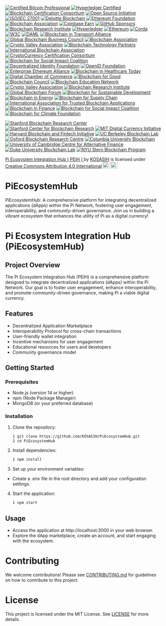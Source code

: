 [![Certified Bitcoin Professional](https://img.shields.io/badge/Bitcoin%20Foundation-Certified%20Bitcoin%20Professional-FBC02D?style=for-the-badge)](https://bitcoinassociation.net/)
[![Hyperledger Certified](https://img.shields.io/badge/Hyperledger-Certified%20Project-00BFFF?style=for-the-badge)](https://www.hyperledger.org/)
[![Blockchain Certification Consortium](https://img.shields.io/badge/Blockchain%20Certification%20Consortium-Certified%20Project-FF5733?style=for-the-badge)](https://www.blockchaincertification.org/)
[![Open Source Initiative](https://img.shields.io/badge/Open%20Source%20Initiative-Approved%20License-4CAF50?style=for-the-badge)](https://opensource.org/)
[![ISO/IEC 27001](https://img.shields.io/badge/ISO%20Certification-ISO%2FIEC%2027001-FF9800?style=for-the-badge)](https://www.iso.org/isoiec-27001-information-security.html)
[![Deloitte Blockchain](https://img.shields.io/badge/Deloitte-Blockchain%20Certified-9C27B0?style=for-the-badge)](https://www2.deloitte.com/global/en/pages/consulting/solutions/blockchain.html)
[![Ethereum Foundation](https://img.shields.io/badge/Ethereum%20Foundation-Recognized%20Project-3C3C3D?style=for-the-badge)](https://ethereum.org/en/foundation/)
[![Blockchain Association](https://img.shields.io/badge/Blockchain%20Association-Member-2196F3?style=for-the-badge)](https://www.blockchainassociation.org/)
[![Coinbase Earn](https://img.shields.io/badge/Coinbase%20Earn-Listed%20Project-FFB300?style=for-the-badge)](https://www.coinbase.com/earn)
[![GitHub Sponsors](https://img.shields.io/badge/GitHub%20Sponsors-Sponsored%20Project-FF4081?style=for-the-badge)](https://github.com/sponsors)
[![Blockchain Research Institute](https://img.shields.io/badge/Blockchain%20Research%20Institute-Partner-4CAF50?style=for-the-badge)](https://www.blockchainresearchinstitute.org/)
[![Hyperledger](https://img.shields.io/badge/Hyperledger-Project-00BFFF?style=for-the-badge)](https://www.hyperledger.org/)
[![Ethereum](https://img.shields.io/badge/Ethereum-Community%20Project-3C3C3D?style=for-the-badge)](https://ethereum.org/en/community/)
[![Corda](https://img.shields.io/badge/Corda-Open%20Source%20Project-FF9800?style=for-the-badge)](https://www.corda.net/)
[![W3C](https://img.shields.io/badge/W3C-Blockchain%20Community-FF5733?style=for-the-badge)](https://www.w3.org/community/blockchain/)
[![DAML](https://img.shields.io/badge/DAML-Open%20Source%20Project-9C27B0?style=for-the-badge)](https://daml.com/)
[![Blockchain in Transport Alliance](https://img.shields.io/badge/Blockchain%20in%20Transport%20Alliance-Member-2196F3?style=for-the-badge)](https://www.bita.studio/)
[![Global Blockchain Business Council](https://img.shields.io/badge/Global%20Blockchain%20Business%20Council-Member-FFB300?style=for-the-badge)](https://gbbcouncil.org/)
[![Blockchain Association](https://img.shields.io/badge/Blockchain%20Association-Member-FF4081?style=for-the-badge)](https://www.blockchainassociation.org/)
[![Crypto Valley Association](https://img.shields.io/badge/Crypto%20Valley%20Association-Member-4CAF50?style=for-the-badge)](https://cryptovalley.swiss/)
[![Blockchain Technology Partners](https://img.shields.io/badge/Blockchain%20Technology%20Partners-Partner-FF9800?style=for-the-badge)](https://blockchaintechnologypartners.com/)
[![International Blockchain Association](https://img.shields.io/badge/International%20Blockchain%20Association-Member-00BFFF?style=for-the-badge)](https://www.ibassociation.org/)
[![CryptoCurrency Certification Consortium](https://img.shields.io/badge/CryptoCurrency%20Certification%20Consortium-Certified-4CAF50?style=for-the-badge)](https://cryptoconsortium.org/)
[![Blockchain for Social Impact Coalition](https://img.shields.io/badge/Blockchain%20for%20Social%20Impact%20Coalition-Member-FF5733?style=for-the-badge)](https://www.blockchainforsocialimpact.com/)
[![Decentralized Identity Foundation](https://img.shields.io/badge/Decentralized%20Identity%20Foundation-Member-2196F3?style=for-the-badge)](https://identity.foundation/)
[![OpenID Foundation](https://img.shields.io/badge/OpenID%20Foundation-Member-9C27B0?style=for-the-badge)](https://openid.net/foundation/)
[![Enterprise Ethereum Alliance](https://img.shields.io/badge/Enterprise%20Ethereum%20Alliance-Member-3C3C3D?style=for-the-badge)](https://entethalliance.org/)
[![Blockchain in Healthcare Today](https://img.shields.io/badge/Blockchain%20in%20Healthcare%20Today-Publication-FF4081?style=for-the-badge)](https://blockchainhealthcaretoday.com/)
[![Digital Chamber of Commerce](https://img.shields.io/badge/Digital%20Chamber%20of%20Commerce-Member-FFB300?style=for-the-badge)](https://www.digitalchamber.org/)
[![Blockchain for Good](https://img.shields.io/badge/Blockchain%20for%20Good-Partner-4CAF50?style=for-the-badge)](https://blockchainforgood.org/)
[![Blockchain Council](https://img.shields.io/badge/Blockchain%20Council-Certified-FF9800?style=for-the-badge)](https://www.blockchain-council.org/)
[![Blockchain Education Network](https://img.shields.io/badge/Blockchain%20Education%20Network-Member-00BFFF?style=for-the-badge)](https://www.blockchainedu.org/)
[![Crypto Valley Association](https://img.shields.io/badge/Crypto%20Valley%20Association-Member-4CAF50?style=for-the-badge)](https://cryptovalley.swiss/)
[![Blockchain Research Institute](https://img.shields.io/badge/Blockchain%20Research%20Institute-Partner-3C3C3D?style=for-the-badge)](https://www.blockchainresearchinstitute.org/)
[![Global Blockchain Forum](https://img.shields.io/badge/Global%20Blockchain%20Forum-Member-FF5733?style=for-the-badge)](https://www.globalblockchainforum.com/)
[![Blockchain for Sustainable Development](https://img.shields.io/badge/Blockchain%20for%20Sustainable%20Development-Partner-2196F3?style=for-the-badge)](https://www.blockchainforsustainabledevelopment.org/)
[![Blockchain in Energy](https://img.shields.io/badge/Blockchain%20in%20Energy-Community-9C27B0?style=for-the-badge)](https://www.blockchaininenergy.org/)
[![Blockchain for Supply Chain](https://img.shields.io/badge/Blockchain%20for%20Supply%20Chain-Partner-FF4081?style=for-the-badge)](https://www.blockchainforsupplychain.org/)
[![International Association for Trusted Blockchain Applications](https://img.shields.io/badge/International%20Association%20for%20Trusted%20Blockchain%20Applications-Member-FFB300?style=for-the-badge)](https://iatba.org/)
[![Blockchain in Finance](https://img.shields.io/badge/Blockchain%20in%20Finance-Community-4CAF50?style=for-the-badge)](https://www.blockchaininfinance.org/)
[![Blockchain for Social Impact Coalition](https://img.shields.io/badge/Blockchain%20for%20Social%20Impact%20Coalition-Member-3C3C3D?style=for-the-badge)](https://www.blockchainforsocialimpact.com/)
[![Blockchain for Climate Foundation](https://img.shields.io/badge/Blockchain%20for%20Climate%20Foundation-Partner-4CAF50?style=for-the-badge)](https://www.blockchainforclimate.org/)

[![Stanford Blockchain Research Center](https://img.shields.io/badge/Stanford%20Blockchain%20Research%20Center-Partner-FF9800?style=for-the-badge)](https://cyber.stanford.edu/blockchain)
[![Stanford Center for Blockchain Research](https://img.shields.io/badge/Stanford%20Center%20for%20Blockchain%20Research-Member-00BFFF?style=for-the-badge)](https://cbr.stanford.edu/)
[![MIT Digital Currency Initiative](https://img.shields.io/badge/MIT%20Digital%20Currency%20Initiative-Partner-4CAF50?style=for-the-badge)](https://dci.mit.edu/)
[![Harvard Blockchain and Fintech Initiative](https://img.shields.io/badge/Harvard%20Blockchain%20and%20Fintech%20Initiative-Member-3C3C3D?style=for-the-badge)](https://blockchain.harvard.edu/)
[![UC Berkeley Blockchain Lab](https://img.shields.io/badge/UC%20Berkeley%20Blockchain%20Lab-Partner-FF5733?style=for-the-badge)](https://blockchain.berkeley.edu/)
[![Oxford Blockchain Research Centre](https://img.shields.io/badge/Oxford%20Blockchain%20Research%20Centre-Member-2196F3?style=for-the-badge)](https://www.oxfordblockchain.org/)
[![Columbia University Blockchain](https://img.shields.io/badge/Columbia%20University%20Blockchain-Member-9C27B0?style=for-the-badge)](https://www.columbiacryptography.org/)
[![University of Cambridge Centre for Alternative Finance](https://img.shields.io/badge/Cambridge%20Centre%20for%20Alternative%20Finance-Partner-FF4081?style=for-the-badge)](https://www.jbs.cam.ac.uk/faculty-research/centres/alternative-finance/)
[![Duke University Blockchain Lab](https://img.shields.io/badge/Duke%20University%20Blockchain%20Lab-Member-FFB300?style=for-the-badge)](https://www.duke.edu/)
[![NYU Stern Blockchain Program](https://img.shields.io/badge/NYU%20Stern%20Blockchain%20Program-Partner-4CAF50?style=for-the-badge)](https://www.stern.nyu.edu/experience-stern/centers-institutes/blockchain)

<p xmlns:cc="http://creativecommons.org/ns#" xmlns:dct="http://purl.org/dc/terms/"><a property="dct:title" rel="cc:attributionURL" href="https://github.com/KOSASIH/PiEcosystemHub">Pi Ecosystem Integration Hub ( PEIH ) </a> by <a rel="cc:attributionURL dct:creator" property="cc:attributionName" href="https://www.linkedin.com/in/kosasih-81b46b5a">KOSASIH</a> is licensed under <a href="https://creativecommons.org/licenses/by/4.0/?ref=chooser-v1" target="_blank" rel="license noopener noreferrer" style="display:inline-block;">Creative Commons Attribution 4.0 International<img style="height:22px!important;margin-left:3px;vertical-align:text-bottom;" src="https://mirrors.creativecommons.org/presskit/icons/cc.svg?ref=chooser-v1" alt=""><img style="height:22px!important;margin-left:3px;vertical-align:text-bottom;" src="https://mirrors.creativecommons.org/presskit/icons/by.svg?ref=chooser-v1" alt=""></a></p>

# PiEcosystemHub
PiEcosystemHub: A comprehensive platform for integrating decentralized applications (dApps) within the Pi Network, fostering user engagement, interoperability, and community-driven governance. Join us in building a vibrant ecosystem that enhances the utility of Pi as a digital currency!

# Pi Ecosystem Integration Hub (PiEcosystemHub)

## Project Overview
The Pi Ecosystem Integration Hub (PEIH) is a comprehensive platform designed to integrate decentralized applications (dApps) within the Pi Network. Our goal is to foster user engagement, enhance interoperability, and promote community-driven governance, making Pi a viable digital currency.

## Features
- Decentralized Application Marketplace
- Interoperability Protocol for cross-chain transactions
- User-friendly wallet integration
- Incentive mechanisms for user engagement
- Educational resources for users and developers
- Community governance model

## Getting Started

### Prerequisites
- Node.js (version 14 or higher)
- npm (Node Package Manager)
- MongoDB (or your preferred database)

### Installation
1. Clone the repository:
   ```bash
   1 git clone https://github.com/KOSASIH/PiEcosystemHub.git
   2 cd PiEcosystemHub
   ```

2. Install dependencies:

   ```bash
   1 npm install
   ```
   
3. Set up your environment variables:

- Create a .env file in the root directory and add your configuration settings.

4. Start the application:

   ```bash
   1 npm start
   ```
   
## Usage
- Access the application at http://localhost:3000 in your web browser.
- Explore the dApp marketplace, create an account, and start engaging with the ecosystem.

# Contributing
We welcome contributions! Please see [CONTRIBUTING.md](CONTRIBUTING.md) for guidelines on how to contribute to this project.

# License
This project is licensed under the MIT License. See [LICENSE](LICENSE) for more details.
